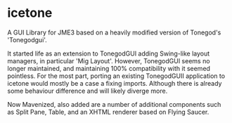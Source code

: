 # icetone
A GUI Library for JME3 based on a heavily modified version of  Tonegod's 'Tonegodgui'.

It started life as an extension to TonegodGUI adding Swing-like layout managers, in particular 'Mig Layout'. However, TonegodGUI seems no longer maintained, and maintaining 100% compatibility with it seemed pointless. For the most part, porting an existing TonegodGUII application to icetone would mostly be a case a fixing imports. Although there is already some behaviour difference and will likely diverge more.

Now Mavenized, also added are a number of additional components such as Split Pane, Table, and an XHTML renderer based on Flying Saucer.
